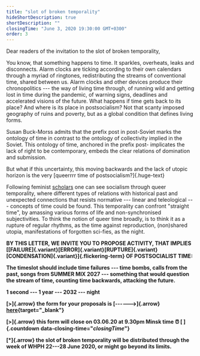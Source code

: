 ```yaml
---
title: "slot of broken temporality"
hideShortDescription: true
shortDescription: ""
closingTime: "June 3, 2020 19:30:00 GMT+0300"
order: 3
---
```


Dear readers of the invitation to the slot of broken temporality,

You know, that something happens to time. It sparkles, overheats, leaks and disconnects. Alarm clocks are ticking according to their own calendars through a myriad of ringtones, redistributing the streams of conventional time, shared between us. Alarm clocks and other devices produce their chronopolitics --- the way of living time through, of running wild and getting lost in time during the pandemic, of warning signs, deadlines and accelerated visions of the future. What happens if time gets back to its place? And where is its place in postsocialism? Not that scanty imposed geography of ruins and poverty, but as a global condition that defines living forms. 

Susan Buck-Morss admits that the prefix post in post-Soviet marks the ontology of time in contrast to the ontology of collectivity implied in the Soviet. This ontology of time, anchored in the prefix post- implicates the lack of right to be contemporary, embeds the clear relations of domination and submission. 

But what if this uncertainty, this moving backwards and the lack of utopic horizon is the very [queerrrr time of postsocialism?]{.huge-text}

Following feminist [scholars](https://feminist.krytyka.com/en/articles/rethinking-postsocialism-interview-neda-atanasoski-and-kalindi-vora) one can see socialism through queer temporality, where different types of relations with historical past and unexpected connections that resists normative --- linear and teleological --- concepts of time could be found. This temporality can confront "straight time", by amassing various forms of life and non-synchronised subjectivities. To think the notion of queer time broadly, is to think it as a rupture of regular rhythms, as the time against reproduction, (non)shared utopia, manifestations of forgotten sci-fies, as the night.

**BY THIS LETTER, WE INVITE YOU TO PROPOSE ACTIVITY, THAT IMPLIES [[FAILURE]{.variant}[ERROR]{.variant}[RUPTURE]{.variant}[CONDENSATION]{.variant}]{.flickering-term} OF POSTSOCIALIST TIME:**

**The timeslot should include time failures --- time bombs, calls from the past, songs from SUMMER MIX 2027 --- something that would question the stream of time, counting time backwards, attacking the future.**

**1 second --- 1 year --- 2032 --- night**

**[>]{.arrow} the form for your proposals is [------>]{.arrow}[ here](https://forms.gle/By9tZak4YQKUtxbC6){target="_blank"}**

**[>]{.arrow} this form will close on 03.06.20 at 9.30pm Minsk time ⏰&nbsp;[&nbsp;]{.countdown data-closing-time="$closingTime$"}**

**[*]{.arrow} the slot of broken temporality will be distributed through the week of WHPH 22---28 June 2020, or might go beyond its limits.**


